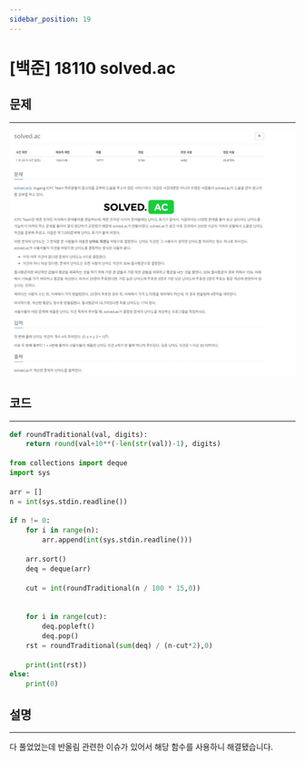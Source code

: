 ```yaml
---
sidebar_position: 19
---
```


# [백준] 18110 solved.ac

## 문제

---

![Alt text](./img/1-30/image19.png)

## 코드

---

```python
def roundTraditional(val, digits):
    return round(val+10**(-len(str(val))-1), digits)

from collections import deque
import sys

arr = []
n = int(sys.stdin.readline())

if n != 0:
    for i in range(n):
        arr.append(int(sys.stdin.readline()))

    arr.sort()
    deq = deque(arr)

    cut = int(roundTraditional(n / 100 * 15,0))


    for i in range(cut):
        deq.popleft()
        deq.pop()
    rst = roundTraditional(sum(deq) / (n-cut*2),0)

    print(int(rst))
else:
    print(0)
```

## 설명

---

다 풀었었는데 반올림 관련한 이슈가 있어서 해당 함수를 사용하니 해결됐습니다.
